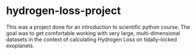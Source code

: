 # hydrogen-loss-project

This was a project done for an introduction to scientific python course. The goal was to get comfortable working with very large, multi-dimensional datasets in the context of calculating Hydrogen Loss on tidally-locked exoplanets.
